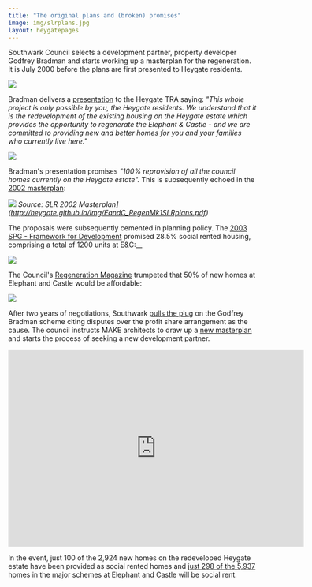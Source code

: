 ```yaml
---
title: "The original plans and (broken) promises"
image: img/slrplans.jpg
layout: heygatepages
---
```

Southwark Council selects a development partner, property developer Godfrey Bradman and starts working up a masterplan for the regeneration. It is July 2000 before the plans are first presented to Heygate residents. 

![](http://heygatewashome.org/img/EandCMk1Regen_SLRPlans.jpg)

Bradman delivers a [presentation](http://betterelephant.github.io/images/slrpresentation.pdf) to the Heygate TRA saying: _"This whole project is only possible by you, the Heygate residents. We understand that it is the redevelopment of the existing housing on the Heygate estate which provides the opportunity to regenerate the Elephant & Castle - and we are committed to providing new and better homes for you and your families who currently live here."_ 

![](https://35percent.org/img/slrpresentation2000.png) 

Bradman's presentation promises _"100% reprovision of all the council homes currently on the Heygate estate"._ This is subsequently echoed in the [2002 masterplan](https://35percent.org/img/slrplans.pdf):

![](https://35percent.org/img/slrplans.jpg)
*Source: SLR 2002 Masterplan](http://heygate.github.io/img/EandC_RegenMk1SLRplans.pdf)*

The proposals were subsequently cemented in planning policy. The [2003 SPG - Framework for Development](https://heygatewashome.org/img/Executive_22April2003.pdf) promised 28.5% social rented housing, comprising a total of 1200 units at E&C:__

![](https://pbs.twimg.com/media/Bx9k4VvIQAAesQf.png)

The Council's [Regeneration Magazine](https://issuu.com/3foxinternational/docs/southwark_3) trumpeted that 50% of new homes at Elephant and Castle would be affordable:

![](https://crappistmartin.github.io/images/southwark_50percentcopy.png)

After two years of negotiations, Southwark [pulls the plug](http://betterelephant.github.io/images/elephantsgraveyard.pdf) on the Godfrey Bradman scheme citing disputes over the profit share arrangement as the cause. The council instructs MAKE architects to draw up a [new masterplan](http://www.scribd.com/doc/82420796/Southwark-Council-2004-Development-Framework) and starts the process of seeking a new development partner.

<iframe width="600" height="400" align="center" src="https://www.youtube.com/embed/RlLbPJYlbo8" frameborder="0" allow="accelerometer; autoplay; encrypted-media; gyroscope; picture-in-picture" allowfullscreen></iframe>

In the event, just 100 of the 2,924 new homes on the redeveloped Heygate estate have been provided as social rented homes and [just 298 of the 5,937](https://www.35percent.org/opportunity/) homes in the major schemes at Elephant and Castle will be social rent.
